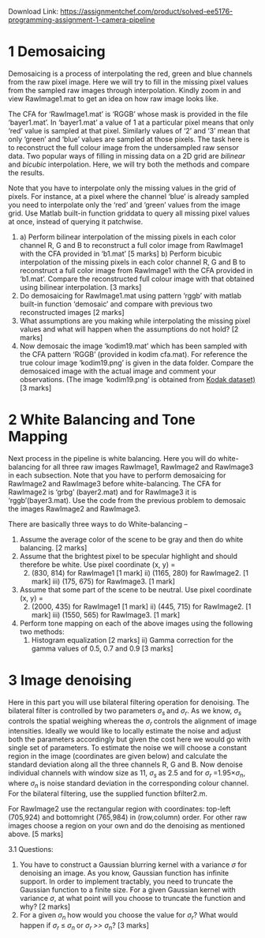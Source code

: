 Download Link: https://assignmentchef.com/product/solved-ee5176-programming-assignment-1-camera-pipeline
<br>



<h1>1         Demosaicing</h1>

Demosaicing is a process of interpolating the red, green and blue channels from the raw pixel image. Here we will try to fill in the missing pixel values from the sampled raw images through interpolation. Kindly zoom in and view RawImage1.mat to get an idea on how raw image looks like.

The CFA for ‘RawImage1.mat’ is ‘RGGB’ whose mask is provided in the file ‘bayer1.mat’. In ‘bayer1.mat’ a value of 1 at a particular pixel means that only ‘red’ value is sampled at that pixel. Similarly values of ‘2’ and ‘3’ mean that only ‘green’ and ‘blue’ values are sampled at those pixels. The task here is to reconstruct the full colour image from the undersampled raw sensor data. Two popular ways of filling in missing data on a 2D grid are <em>bilinear </em>and <em>bicubic </em>interpolation. Here, we will try both the methods and compare the results.

Note that you have to interpolate only the missing values in the grid of pixels. For instance, at a pixel where the channel ‘blue’ is already sampled you need to interpolate only the ‘red’ and ‘green’ values from the image grid. Use Matlab built-in function griddata to query all missing pixel values at once, instead of querying it patchwise.

<ol>

 <li>a) Perform bilinear interpolation of the missing pixels in each color channel R, G and B to reconstruct a full color image from RawImage1 with the CFA provided in ‘b1.mat’ [5 marks] b) Perform bicubic interpolation of the missing pixels in each color channel R, G and B to reconstruct a full color image from RawImage1 with the CFA provided in ‘b1.mat’. Compare the reconstructed full colour image with that obtained using bilinear interpolation. [3 marks]</li>

 <li>Do demosaicing for RawImage1.mat using pattern ‘rggb’ with matlab built-in function ‘demosaic’ and compare with previous two reconstructed images [2 marks]</li>

 <li>What assumptions are you making while interpolating the missing pixel values and what will happen when the assumptions do not hold? [2 marks]</li>

 <li>Now demosaic the image ‘kodim19.mat’ which has been sampled with the CFA pattern ‘RGGB’ (provided in kodim cfa.mat). For reference the true colour image ‘kodim19.png’ is given in the data folder. Compare the demosaiced image with the actual image and comment your observations. (The image ‘kodim19.png’ is obtained from <a href="http://r0k.us/graphics/kodak/">Kodak dataset)</a> [3 marks]</li>

</ol>

<h1>2         White Balancing and Tone Mapping</h1>

Next process in the pipeline is white balancing. Here you will do white-balancing for all three raw images RawImage1, RawImage2 and RawImage3 in each subsection. Note that you have to perform demosaicing for RawImage2 and RawImage3 before white-balancing. The CFA for RawImage2 is ‘grbg’ (bayer2.mat) and for RawImage3 it is ‘rggb’(bayer3.mat). Use the code from the previous problem to demosaic the images RawImage2 and RawImage3.

There are basically three ways to do White-balancing –

<ol>

 <li>Assume the average color of the scene to be gray and then do white balancing. [2 marks]</li>

 <li>Assume that the brightest pixel to be specular highlight and should therefore be white. Use pixel coordinate (x, y) =

  <ol start="2">

   <li>(830, 814) for RawImage1 [1 mark] ii) (1165, 280) for RawImage2. [1 mark] iii) (175, 675) for RawImage3. [1 mark]</li>

  </ol></li>

 <li>Assume that some part of the scene to be neutral. Use pixel coordinate (x, y) =

  <ol start="2">

   <li>(2000, 435) for RawImage1 [1 mark] ii) (445, 715) for RawImage2. [1 mark] iii) (1550, 565) for RawImage3. [1 mark]</li>

  </ol></li>

 <li>Perform tone mapping on each of the above images using the following two methods:

  <ol>

   <li>Histogram equalization [2 marks] ii) Gamma correction for the gamma values of 0.5, 0.7 and 0.9 [3 marks]</li>

  </ol></li>

</ol>

<h1>3         Image denoising</h1>

Here in this part you will use bilateral filtering operation for denoising. The bilateral filter is controlled by two parameters <em>σ<sub>s </sub></em>and <em>σ<sub>r</sub></em>. As we know, <em>σ<sub>s </sub></em>controls the spatial weighing whereas the <em>σ<sub>r </sub></em>controls the alignment of image intensities. Ideally we would like to locally estimate the noise and adjust both the parameters accordingly but given the cost here we would go with single set of parameters. To estimate the noise we will choose a constant region in the image (coordinates are given below) and calculate the standard deviation along all the three channels R, G and B. Now denoise individual channels with window size as 11, <em>σ<sub>s </sub></em>as 2.5 and for <em>σ<sub>r </sub></em>=1<em>.</em>95×<em>σ<sub>n</sub></em>, where <em>σ<sub>n </sub></em>is noise standard deviation in the corresponding colour channel. For the bilateral filtering, use the supplied function bfilter2.m.

For RawImage2 use the rectangular region with coordinates: top-left (705,924) and bottomright (765,984) in (row,column) order. For other raw images choose a region on your own and do the denoising as mentioned above. [5 marks]

3.1      Questions:

<ol>

 <li>You have to construct a Gaussian blurring kernel with a variance <em>σ </em>for denoising an image. As you know, Gaussian function has infinite support. In order to implement tractably, you need to truncate the Gaussian function to a finite size. For a given Gaussian kernel with variance <em>σ</em>, at what point will you choose to truncate the function and why? [2 marks]</li>

 <li>For a given <em>σ<sub>n </sub></em>how would you choose the value for <em>σ<sub>r</sub></em>? What would happen if <em>σ<sub>r </sub></em>≤ <em>σ<sub>n </sub></em>or <em>σ<sub>r </sub>&gt;&gt; σ<sub>n</sub></em>? [3 marks]</li>

</ol>